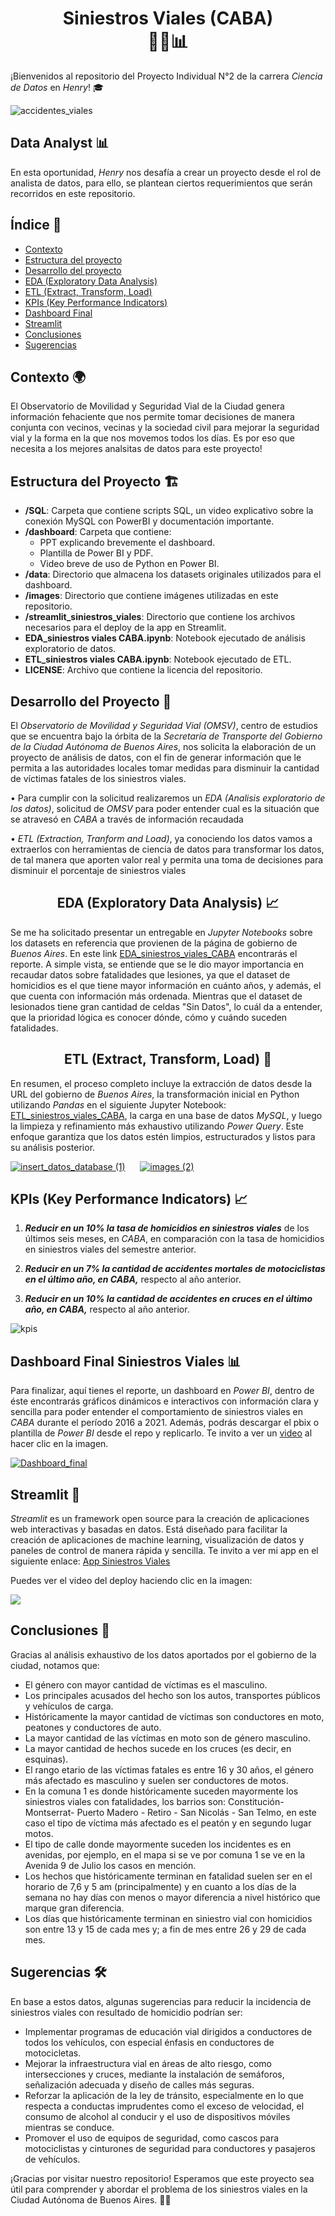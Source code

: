 
# <center>Siniestros Viales (CABA)<center> 🚗💥📊

¡Bienvenidos al repositorio del Proyecto Individual N°2 de la carrera *Ciencia de Datos* en *Henry*! 🎓

![accidentes_viales](https://github.com/EliasIchi/PI2_Henry/assets/124707045/797de0bd-c95a-4b1f-b9d1-a9eaa2529df1)

## Data Analyst 📊

En esta oportunidad, *Henry* nos desafía a crear un proyecto desde el rol de analista de datos, para ello, se plantean ciertos requerimientos que serán recorridos en este repositorio.

## Índice 📝

- [Contexto](https://github.com/EliasIchi/PI2_Henry/blob/main/README.md#contexto-)
- [Estructura del proyecto](https://github.com/EliasIchi/PI2_Henry/blob/main/README.md#estructura-del-proyecto-)
- [Desarrollo del proyecto](https://github.com/EliasIchi/PI2_Henry/blob/main/README.md#desarrollo-del-proyecto-)
- [EDA (Exploratory Data Analysis)](https://github.com/EliasIchi/PI2_Henry/blob/main/README.md#eda-exploratory-data-analysis-)
- [ETL (Extract, Transform, Load)](https://github.com/EliasIchi/PI2_Henry/blob/main/README.md#etl-extract-transform-load-)
- [KPIs (Key Performance Indicators)](https://github.com/EliasIchi/PI2_Henry/blob/main/README.md#kpis-key-performance-indicators-)
- [Dashboard Final](https://github.com/EliasIchi/PI2_Henry/blob/main/README.md#dashboard-final-siniestros-viales-)
- [Streamlit](https://github.com/EliasIchi/PI2_Henry/blob/main/README.md#streamlit-)
- [Conclusiones](https://github.com/EliasIchi/PI2_Henry/blob/main/README.md#conclusiones-)
- [Sugerencias](https://github.com/EliasIchi/PI2_Henry/blob/main/README.md#sugerencias-)

## Contexto 🌍

El Observatorio de Movilidad y Seguridad Vial de la Ciudad genera información fehaciente que nos permite tomar decisiones de manera conjunta con vecinos, vecinas y la sociedad civil para mejorar la seguridad vial y la forma en la que nos movemos todos los días. Es por eso que necesita a los mejores analsitas de datos para este proyecto!

## Estructura del Proyecto 🏗️

- **/SQL**: Carpeta que contiene scripts SQL, un video explicativo sobre la conexión MySQL con PowerBI y documentación importante.
- **/dashboard**: Carpeta que contiene:
  - PPT explicando brevemente el dashboard.
  - Plantilla de Power BI y PDF.
  - Video breve de uso de Python en Power BI.
- **/data**: Directorio que almacena los datasets originales utilizados para el dashboard.
- **/images**: Directorio que contiene imágenes utilizadas en este repositorio.
- **/streamlit_siniestros_viales**: Directorio que contiene los archivos necesarios para el deploy de la app en Streamlit.
- **EDA_siniestros viales CABA.ipynb**: Notebook ejecutado de análisis exploratorio de datos.
- **ETL_siniestros viales CABA.ipynb**: Notebook ejecutado de ETL.
- **LICENSE**: Archivo que contiene la licencia del repositorio.

## Desarrollo del Proyecto 🚀

El *Observatorio de Movilidad y Seguridad Vial (OMSV)*, centro de estudios que se encuentra bajo la órbita de la *Secretaría de Transporte del Gobierno de la Ciudad Autónoma de Buenos Aires*, nos solicita la elaboración de un proyecto de análisis de datos, con el fin de generar información que le permita a las autoridades locales tomar medidas para disminuir la cantidad de víctimas fatales de los siniestros viales.

  • Para cumplir con la solicitud realizaremos un *EDA (Analisis exploratorio de los datos)*, solicitud de *OMSV* para poder entender cual es la situación que se atravesó en *CABA* a través de información recaudada
  
  • *ETL (Extraction, Tranform and Load)*, ya conociendo los datos vamos a extraerlos con herramientas de ciencia de datos para transformar los datos, de tal manera que aporten valor real y permita una toma de decisiones para disminuir el porcentaje de siniestros viales

## <center>EDA (Exploratory Data Analysis) 📈

  Se me ha solicitado presentar un entregable en *Jupyter Notebooks* sobre los datasets en referencia que provienen de la página de gobierno de *Buenos Aires*. En este link [EDA_siniestros_viales_CABA](https://github.com/EliasIchi/PI2_Henry/blob/main/EDA_siniestros%20viales%20CABA.ipynb) encontrarás el reporte.
A simple vista, se entiende que se le dio mayor importancia en recaudar datos sobre fatalidades que lesiones, ya que el dataset de homicidios es el que tiene mayor información en cuánto años, y además, el que cuenta con información más ordenada.
  Mientras que el dataset de lesionados tiene gran cantidad de celdas "Sin Datos", lo cuál da a entender, que la prioridad lógica es conocer dónde, cómo y cuándo suceden fatalidades.

## <center>ETL (Extract, Transform, Load) 🔄

  En resumen, el proceso completo incluye la extracción de datos desde la URL del gobierno de *Buenos Aires*, la transformación inicial en Python utilizando *Pandas* en el siguiente Jupyter Notebook: [ETL_siniestros_viales_CABA](https://github.com/EliasIchi/PI2_Henry/blob/main/ETL.ipynb), la carga en una base de datos *MySQL*, y luego la limpieza y refinamiento más exhaustivo utilizando *Power Query*. Este enfoque garantiza que los datos estén limpios, estructurados y listos para su análisis posterior.

[![insert_datos_database (1)](https://github.com/EliasIchi/PI2_Henry/assets/124707045/fc10df28-3649-4c54-93ee-3977470987cd)](https://drive.google.com/file/d/1b9VdPckKImrS7aYJgD8X67ejIRoFNBZ8/view) &nbsp;&nbsp;&nbsp;&nbsp; [![images (2)](https://github.com/EliasIchi/PI2_Henry/assets/124707045/3b895cb0-fb2d-4b1f-a6b1-e2ea6f7570fc)](https://drive.google.com/file/d/1VUEaOMOLCzEJvQXavX1aJWX6H58ClrXH/view)

## KPIs (Key Performance Indicators) 📈

1. **_Reducir en un 10% la tasa de homicidios en siniestros viales_** de los últimos seis meses, en *CABA*, en comparación con la tasa de homicidios en siniestros viales del semestre anterior.

2. **_Reducir en un 7% la cantidad de accidentes mortales de motociclistas en el último año, en CABA,_** respecto al año anterior.

3. **_Reducir en un 10% la cantidad de accidentes en cruces en el último año, en CABA,_** respecto al año anterior.

![kpis](https://github.com/EliasIchi/PI2_Henry/assets/124707045/c7e81a83-fd3a-4c97-9789-2e7aae6d3358)

## Dashboard Final Siniestros Viales 📊

Para finalizar, aquí tienes el reporte, un dashboard en *Power BI*, dentro de éste encontrarás gráficos dinámicos e interactivos con información clara y sencilla para poder entender el comportamiento de siniestros viales en *CABA* durante el período 2016 a 2021. Además, podrás descargar el pbix o plantilla de *Power BI* desde el repo y replicarlo. Te invito a ver un [video](https://drive.google.com/file/d/1WSo63q-5plclTY53NZ6q8754q98trYP8/view) al hacer clic en la imagen.

[![Dashboard_final](https://github.com/EliasIchi/PI2_Henry/assets/124707045/184fafc4-7960-4efe-8e46-b6e495118007)](https://drive.google.com/file/d/1WSo63q-5plclTY53NZ6q8754q98trYP8/view)

## Streamlit 🚀

*Streamlit* es un framework open source para la creación de aplicaciones web interactivas y basadas en datos. Está diseñado para facilitar la creación de aplicaciones de machine learning, visualización de datos y paneles de control de manera rápida y sencilla. Te invito a ver mi app en el siguiente enlace: [App Siniestros Viales](https://siniestros-viales-stream.streamlit.app/)

Puedes ver el video del deploy haciendo clic en la imagen:

[![](https://github.com/EliasIchi/PI2_Henry/assets/124707045/d9b1a59b-2fc3-4adf-8745-7bd9eaea5961)](https://drive.google.com/file/d/107nAYMLCiHLa7IM9BA4M2EgYxE4SI4Ih/view)

## Conclusiones 📝

Gracias al análisis exhaustivo de los datos aportados por el gobierno de la ciudad, notamos que:
- El género con mayor cantidad de víctimas es el masculino.
- Los principales acusados del hecho son los autos, transportes públicos y vehículos de carga.
- Históricamente la mayor cantidad de víctimas son conductores en moto, peatones y conductores de auto.
- La mayor cantidad de las víctimas en moto son de género masculino.
- La mayor cantidad de hechos sucede en los cruces (es decir, en esquinas).
- El rango etario de las víctimas fatales es entre 16 y 30 años, el género más afectado es masculino y suelen ser conductores de motos.
- En la comuna 1 es donde históricamente suceden mayormente los siniestros viales con fatalidades, los barrios son: Constitución- Montserrat- Puerto Madero - Retiro - San Nicolás - San Telmo, en este caso el tipo de víctima más afectado es el peatón y en segundo lugar motos.
- El tipo de calle donde mayormente suceden los incidentes es en avenidas, por ejemplo, en el mapa si se ve por comuna 1 se ve en la Avenida 9 de Julio los casos en mención.
- Los hechos que históricamente terminan en fatalidad suelen ser en el horario de 7,6 y 5 am (principalmente) y en cuanto a los días de la semana no hay días con menos o mayor diferencia a nivel histórico que marque gran diferencia.
- Los días que históricamente terminan en siniestro vial con homicidios son entre 13 y 15 de cada mes y; a fin de mes entre 26 y 29 de cada mes.

## Sugerencias 🛠️

En base a estos datos, algunas sugerencias para reducir la incidencia de siniestros viales con resultado de homicidio podrían ser:
- Implementar programas de educación vial dirigidos a conductores de todos los vehículos, con especial énfasis en conductores de motocicletas.
- Mejorar la infraestructura vial en áreas de alto riesgo, como intersecciones y cruces, mediante la instalación de semáforos, señalización adecuada y diseño de calles más seguras.
- Reforzar la aplicación de la ley de tránsito, especialmente en lo que respecta a conductas imprudentes como el exceso de velocidad, el consumo de alcohol al conducir y el uso de dispositivos móviles mientras se conduce.
- Promover el uso de equipos de seguridad, como cascos para motociclistas y cinturones de seguridad para conductores y pasajeros de vehículos.

¡Gracias por visitar nuestro repositorio! Esperamos que este proyecto sea útil para comprender y abordar el problema de los siniestros viales en la Ciudad Autónoma de Buenos Aires. 🚦🛑
